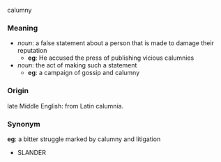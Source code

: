 calumny
### Meaning
+ _noun_: a false statement about a person that is made to damage their reputation
	+ __eg__: He accused the press of publishing vicious calumnies
+ _noun_: the act of making such a statement
	+ __eg__: a campaign of gossip and calumny

### Origin

late Middle English: from Latin calumnia.

### Synonym

__eg__: a bitter struggle marked by calumny and litigation

+ SLANDER


